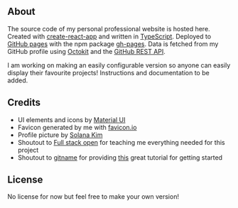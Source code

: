 ## About

The source code of my personal professional website is hosted here. Created with [create-react-app](https://create-react-app.dev/docs/adding-typescript/) and written in [TypeScript](https://www.typescriptlang.org/). Deployed to [GitHub pages](https://pages.github.com/) with the npm package [gh-pages](https://github.com/tschaub/gh-pages). Data is fetched from my GitHub profile using [Octokit](https://github.com/octokit/octokit.js) and the [GitHub REST API](https://docs.github.com/en/rest).

I am working on making an easily configurable version so anyone can easily display their favourite projects! Instructions and documentation to be added.

## Credits

- UI elements and icons by [Material UI](https://mui.com/)  
- Favicon generated by me with [favicon.io](https://favicon.io/favicon-generator/)  
- Profile picture by [Solana Kim](https://github.com/Solanakim)
- Shoutout to [Full stack open](https://fullstackopen.com/en/) for teaching me everything needed for this project
- Shoutout to [gitname](https://github.com/gitname) for providing [this](https://github.com/gitname/react-gh-pages#readme) great tutorial for getting started

## License

No license for now but feel free to make your own version!
